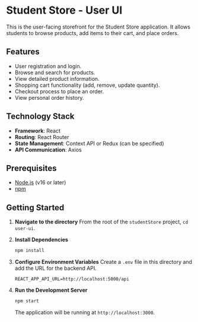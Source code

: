 # Student Store - User UI

This is the user-facing storefront for the Student Store application. It allows students to browse products, add items to their cart, and place orders.

## Features

*   User registration and login.
*   Browse and search for products.
*   View detailed product information.
*   Shopping cart functionality (add, remove, update quantity).
*   Checkout process to place an order.
*   View personal order history.

## Technology Stack

*   **Framework**: React
*   **Routing**: React Router
*   **State Management**: Context API or Redux (can be specified)
*   **API Communication**: Axios

## Prerequisites

*   [Node.js](https://nodejs.org/) (v16 or later)
*   [npm](https://www.npmjs.com/)

## Getting Started

1.  **Navigate to the directory**
    From the root of the `studentStore` project, `cd user-ui`.

2.  **Install Dependencies**
    ```bash
    npm install
    ```

3.  **Configure Environment Variables**
    Create a `.env` file in this directory and add the URL for the backend API.
    ```
    REACT_APP_API_URL=http://localhost:5000/api
    ```

4.  **Run the Development Server**
    ```bash
    npm start
    ```
    The application will be running at `http://localhost:3000`.

